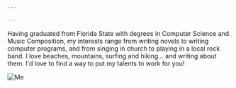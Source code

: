 ```yaml
---

---
```


Having graduated from Florida State with degrees in Computer Science and Music Composition, my interests range from writing novels to writing computer programs, and from singing in church to playing in a local rock band. I love beaches, mountains, surfing and hiking... and writing about them. I'd love to find a way to put my talents to work for you!

![Me](me.jpg "Marc S. Kruza") 